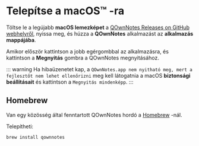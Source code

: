 # Telepítse a macOS™ -ra

Töltse le a legújabb **macOS lemezképet** a [QOwnNotes Releases on GitHub webhelyről](https://github.com/pbek/QOwnNotes/releases), nyissa meg, és húzza a **QOwnNotes** alkalmazást az **alkalmazás mappájába**.

Amikor először kattintson a jobb egérgombbal az alkalmazásra, és kattintson a **Megnyitás** gombra a QOwnNotes megnyitásához.

::: warning Ha hibaüzenetet kap, a `QOwnNotes.app nem nyitható meg, mert a fejlesztőt nem lehet ellenőrizni` meg kell látogatnia a macOS **biztonsági beállításait** és kattintson a `Megnyitás mindenképp`. :::

## Homebrew

Van egy közösség által fenntartott QOwnNotes hordó a [Homebrew](https://formulae.brew.sh/cask/qownnotes) -nál.

Telepítheti:

```bash
brew install qownnotes
```
